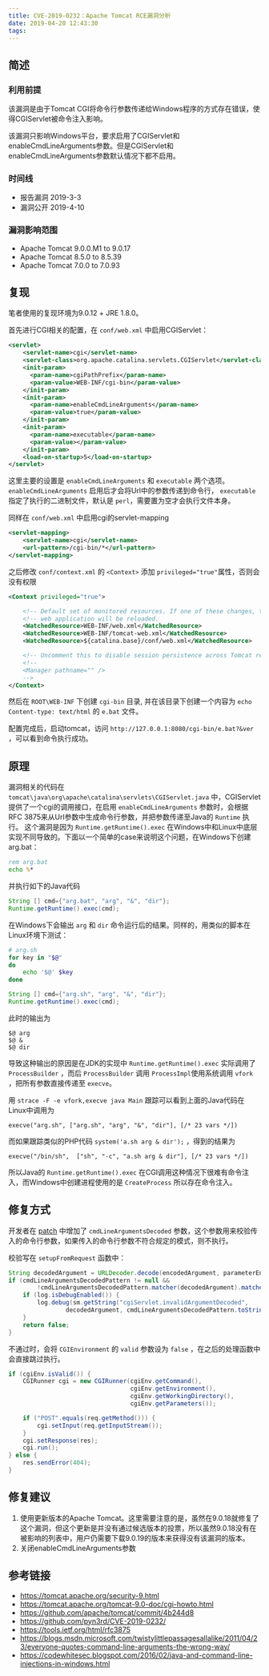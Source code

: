 ```yaml
---
title: CVE-2019-0232：Apache Tomcat RCE漏洞分析
date: 2019-04-20 12:43:30
tags:
---
```


## 简述

### 利用前提

该漏洞是由于Tomcat CGI将命令行参数传递给Windows程序的方式存在错误，使得CGIServlet被命令注入影响。

该漏洞只影响Windows平台，要求启用了CGIServlet和enableCmdLineArguments参数。但是CGIServlet和enableCmdLineArguments参数默认情况下都不启用。

<!--more-->

### 时间线

+ 报告漏洞 2019-3-3
+ 漏洞公开 2019-4-10

### 漏洞影响范围

+ Apache Tomcat 9.0.0.M1 to 9.0.17
+ Apache Tomcat 8.5.0 to 8.5.39
+ Apache Tomcat 7.0.0 to 7.0.93

## 复现

笔者使用的复现环境为9.0.12 + JRE 1.8.0。

首先进行CGI相关的配置，在 `conf/web.xml` 中启用CGIServlet：

```xml
<servlet>
    <servlet-name>cgi</servlet-name>
    <servlet-class>org.apache.catalina.servlets.CGIServlet</servlet-class>
    <init-param>
      <param-name>cgiPathPrefix</param-name>
      <param-value>WEB-INF/cgi-bin</param-value>
    </init-param>
    <init-param>
      <param-name>enableCmdLineArguments</param-name>
      <param-value>true</param-value>
    </init-param>
    <init-param>
      <param-name>executable</param-name>
      <param-value></param-value>
    </init-param>
    <load-on-startup>5</load-on-startup>
</servlet>
```

这里主要的设置是 `enableCmdLineArguments` 和 `executable` 两个选项。 `enableCmdLineArguments` 启用后才会将Url中的参数传递到命令行， `executable` 指定了执行的二进制文件，默认是 `perl`，需要置为空才会执行文件本身。

同样在 `conf/web.xml` 中启用cgi的servlet-mapping

```xml
<servlet-mapping>
    <servlet-name>cgi</servlet-name>
    <url-pattern>/cgi-bin/*</url-pattern>
</servlet-mapping>
```

之后修改 `conf/context.xml` 的 `<Context>` 添加 `privileged="true"`属性，否则会没有权限

```xml
<Context privileged="true">

    <!-- Default set of monitored resources. If one of these changes, the    -->
    <!-- web application will be reloaded.                                   -->
    <WatchedResource>WEB-INF/web.xml</WatchedResource>
    <WatchedResource>WEB-INF/tomcat-web.xml</WatchedResource>
    <WatchedResource>${catalina.base}/conf/web.xml</WatchedResource>

    <!-- Uncomment this to disable session persistence across Tomcat restarts -->
    <!--
    <Manager pathname="" />
    -->
</Context>
```

然后在 `ROOT\WEB-INF` 下创建 `cgi-bin` 目录, 并在该目录下创建一个内容为 `echo Content-type: text/html` 的 `e.bat` 文件。

配置完成后，启动tomcat，访问 `http://127.0.0.1:8080/cgi-bin/e.bat?&ver` ，可以看到命令执行成功。

## 原理

漏洞相关的代码在 `tomcat\java\org\apache\catalina\servlets\CGIServlet.java` 中，CGIServlet提供了一个cgi的调用接口，在启用 `enableCmdLineArguments` 参数时，会根据RFC 3875来从Url参数中生成命令行参数，并把参数传递至Java的 `Runtime` 执行。 这个漏洞是因为 `Runtime.getRuntime().exec` 在Windows中和Linux中底层实现不同导致的。下面以一个简单的case来说明这个问题，在Windows下创建arg.bat：

```bat
rem arg.bat
echo %*
```

并执行如下的Java代码

```java
String [] cmd={"arg.bat", "arg", "&", "dir"};
Runtime.getRuntime().exec(cmd);
```

在Windows下会输出 `arg` 和 `dir` 命令运行后的结果。同样的，用类似的脚本在Linux环境下测试：

```bash
# arg.sh
for key in "$@"
do
    echo '$@' $key
done
```

```java
String [] cmd={"arg.sh", "arg", "&", "dir"};
Runtime.getRuntime().exec(cmd);
```

此时的输出为

```
$@ arg
$@ &
$@ dir
```

导致这种输出的原因是在JDK的实现中 `Runtime.getRuntime().exec` 实际调用了 `ProcessBuilder` ，而后 `ProcessBuilder` 调用 `ProcessImpl`使用系统调用 `vfork` ，把所有参数直接传递至 `execve`。

用 `strace -F -e vfork,execve java Main` 跟踪可以看到上面的Java代码在Linux中调用为

```
execve("arg.sh", ["arg.sh", "arg", "&", "dir"], [/* 23 vars */])
```

而如果跟踪类似的PHP代码 `system('a.sh arg & dir');` ，得到的结果为

```
execve("/bin/sh",  ["sh", "-c", "a.sh arg & dir"], [/* 23 vars */])
```

所以Java的 `Runtime.getRuntime().exec` 在CGI调用这种情况下很难有命令注入，而Windows中创建进程使用的是 `CreateProcess` 所以存在命令注入。

## 修复方式

开发者在 [patch](https://github.com/apache/tomcat/commit/4b244d8) 中增加了 `cmdLineArgumentsDecoded` 参数，这个参数用来校验传入的命令行参数，如果传入的命令行参数不符合规定的模式，则不执行。

校验写在 `setupFromRequest` 函数中：

```java
String decodedArgument = URLDecoder.decode(encodedArgument, parameterEncoding);
if (cmdLineArgumentsDecodedPattern != null &&
        !cmdLineArgumentsDecodedPattern.matcher(decodedArgument).matches()) {
    if (log.isDebugEnabled()) {
        log.debug(sm.getString("cgiServlet.invalidArgumentDecoded",
                decodedArgument, cmdLineArgumentsDecodedPattern.toString()));
    }
    return false;
}
```

不通过时，会将 `CGIEnvironment` 的 `valid` 参数设为 `false` ，在之后的处理函数中会直接跳过执行。

```java
if (cgiEnv.isValid()) {
    CGIRunner cgi = new CGIRunner(cgiEnv.getCommand(),
                                  cgiEnv.getEnvironment(),
                                  cgiEnv.getWorkingDirectory(),
                                  cgiEnv.getParameters());

    if ("POST".equals(req.getMethod())) {
        cgi.setInput(req.getInputStream());
    }
    cgi.setResponse(res);
    cgi.run();
} else {
    res.sendError(404);
}
```

## 修复建议

1. 使用更新版本的Apache Tomcat。这里需要注意的是，虽然在9.0.18就修复了这个漏洞，但这个更新是并没有通过候选版本的投票，所以虽然9.0.18没有在被影响的列表中，用户仍需要下载9.0.19的版本来获得没有该漏洞的版本。
2. 关闭enableCmdLineArguments参数

## 参考链接

+ https://tomcat.apache.org/security-9.html
+ https://tomcat.apache.org/tomcat-9.0-doc/cgi-howto.html
+ https://github.com/apache/tomcat/commit/4b244d8
+ https://github.com/pyn3rd/CVE-2019-0232/
+ https://tools.ietf.org/html/rfc3875
+ https://blogs.msdn.microsoft.com/twistylittlepassagesallalike/2011/04/23/everyone-quotes-command-line-arguments-the-wrong-way/
+ https://codewhitesec.blogspot.com/2016/02/java-and-command-line-injections-in-windows.html
